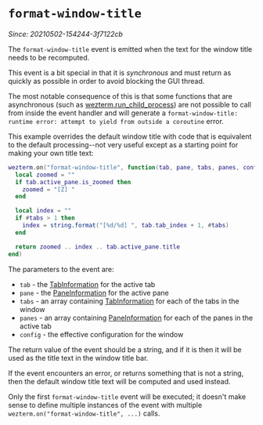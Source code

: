 # `format-window-title`

*Since: 20210502-154244-3f7122cb*

The `format-window-title` event is emitted when the text for the window title
needs to be recomputed.

This event is a bit special in that it is *synchronous* and must return as
quickly as possible in order to avoid blocking the GUI thread.

The most notable consequence of this is that some functions that are
asynchronous (such as
[wezterm.run_child_process](../wezterm/run_child_process.md)) are not possible
to call from inside the event handler and will generate a `format-window-title:
runtime error: attempt to yield from outside a coroutine` error.

This example overrides the default window title with code that is equivalent
to the default processing--not very useful except as a starting point for
making your own title text:

```lua
wezterm.on("format-window-title", function(tab, pane, tabs, panes, config)
  local zoomed = ""
  if tab.active_pane.is_zoomed then
    zoomed = "[Z] "
  end

  local index = ""
  if #tabs > 1 then
    index = string.format("[%d/%d] ", tab.tab_index + 1, #tabs)
  end

  return zoomed .. index .. tab.active_pane.title
end)
```

The parameters to the event are:

* `tab` - the [TabInformation](../TabInformation.md) for the active tab
* `pane` - the [PaneInformation](../PaneInformation.md) for the active pane
* `tabs` - an array containing [TabInformation](../TabInformation.md) for each of the tabs in the window
* `panes` - an array containing [PaneInformation](../PaneInformation.md) for each of the panes in the active tab
* `config` - the effective configuration for the window

The return value of the event should be a string, and if it is then it will be
used as the title text in the window title bar.

If the event encounters an error, or returns something that is not a string,
then the default window title text will be computed and used instead.

Only the first `format-window-title` event will be executed; it doesn't make
sense to define multiple instances of the event with multiple
`wezterm.on("format-window-title", ...)` calls.

